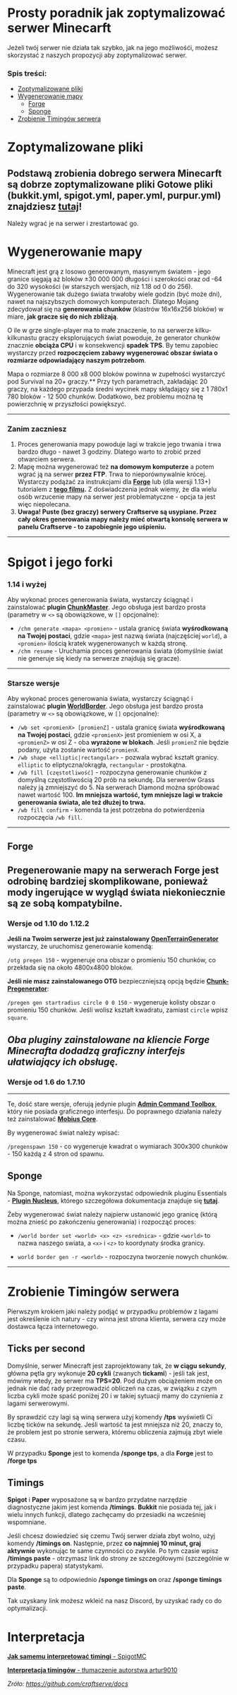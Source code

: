 # Prosty poradnik jak zoptymalizować serwer Minecarft
Jeżeli twój serwer nie działa tak szybko, jak na jego możliwośći, możesz skorzystać z naszych propozycji aby zoptymalizować serwer.
### Spis treści:
- [Zoptymalizowane pliki](#Zoptymalizowane-pliki)
- [Wygenerowanie mapy](#spigot-i-jego-forki)
  - [Forge](#forge)
  - [Sponge](#sponge)
- [Zrobienie Timingów serwera](#Zrobienie-Timingów-serwera)

# Zoptymalizowane pliki

Podstawą zrobienia dobrego serwera Minecarft są dobrze zoptymalizowane pliki 
Gotowe pliki (bukkit.yml, spigot.yml, paper.yml, purpur.yml) znajdziesz [tutaj](https://mclist.io/resource/optimized-1-16-5)!
---
Należy wgrać je na serwer i zrestartować go.
# Wygenerowanie mapy

Minecraft jest grą z losowo generowanym, masywnym światem - jego granice sięgają aż bloków ±30 000 000 długości i szerokości oraz od -64 do 320 wysokości (w starszych wersjach, niż 1.18 od 0 do 256). Wygenerowanie tak dużego świata trwałoby wiele godzin (być może dni), nawet na najszybszych domowych komputerach. Dlatego Mojang zdecydował się na **generowania chunków** (klastrów 16x16x256 bloków) w miare, **jak gracze się do nich zbliżają**.

O ile w grze single-player ma to małe znaczenie, to na serwerze kilku-kilkunastu graczy eksplorujących świat powoduje, że generator chunków znacznie **obciąża CPU** i w konsekwencji **spadek TPS**. By temu zapobiec wystarczy przed **rozpoczęciem zabawy wygenerować obszar świata o rozmiarze odpowiadający naszym potrzebom**.

Mapa o rozmiarze 8 000 x8 000 bloków powinna w zupełności wystarczyć pod Survival na 20+ graczy.** Przy tych parametrach, zakładając 20 graczy, na każdego przypada średni wycinek mapy skłądający się z 1 780x1 780 bloków - 12 500 chunków. Dodatkowo, bez problemu można tę powierzchnię w przyszłości powiększyć.

---
### Zanim zaczniesz
1. Proces generowania mapy powoduje lagi w trakcie jego trwania i trwa bardzo długo - nawet 3 godziny. Dlatego warto to zrobić przed otwarciem serwera.
2. Mapę można wygenerować też **na domowym komputerze** a potem wgrać ją na serwer **przez FTP**. Trwa to nieporównywalnie krócej. Wystarczy podążać za instrukcjami dla **[Forge](#forge)** lub (dla wersji 1.13+) tutorialem z **[tego filmu](https://www.youtube.com/watch?v=5yRnGpcIoS8).** Z doświadczenia jednak wiemy, że dla wielu osób wrzucenie mapy na serwer jest problematyczne - opcja ta jest więc niepolecana.
3. **Uwaga! Puste (bez graczy) serwery Craftserve są usypiane. Przez cały okres generowania mapy należy mieć otwartą konsolę serwera w panelu Craftserve - to zapobiegnie jego uśpieniu.**
---

# Spigot i jego forki

### 1.14 i wyżej
Aby wykonać proces generowania świata, wystarczy ściągnąć i zainstalować **plugin [ChunkMaster](https://www.spigotmc.org/resources/chunkmaster.71351/)**. Jego obsługa jest bardzo prosta (parametry w `<>` są obowiązkowe, w `[]` opcjonalne):

* `/chm generate <mapa> <promien>` - ustala granicę świata **wyśrodkowaną na Twojej postaci**, gdzie `<mapa>` jest nazwą świata (najczęściej `world`), a `<promien>` ilością kratek wygenerowanych w każdą stronę.
* `/chm resume` - Uruchamia proces generowania świata (domyślnie świat nie generuje się kiedy na serwerze znajdują się gracze).
---
### Starsze wersje
Aby wykonać proces generowania świata, wystarczy ściągnąć i zainstalować **plugin [WorldBorder](https://www.spigotmc.org/resources/worldborder.60905/)**. Jego obsługa jest bardzo prosta (parametry w `<>` są obowiązkowe, w `[]` opcjonalne):

* `/wb set <promienX> [promienZ]` - ustala granicę świata **wyśrodkowaną na Twojej postaci**, gdzie `<promienX>` jest promieniem w osi X, a `<promienZ>` w osi Z - oba **wyrażone w blokach**. Jeśli `promienZ` nie będzie podany, użyta zostanie wartość `promienX`.
* `/wb shape <elliptic|rectangular>` - pozwala wybrać kształt granicy. `elliptic` to eliptyczna/okrągła, `rectangular` - prostokątna.
* `/wb fill [częstotliwość]` - rozpoczyna generowanie chunków z domyślną częstotliwością 20 prób na sekundę. Dla serwerów Grass należy ją zmniejszyć do 5. Na serwerach Diamond można spróbować nawet wartość 100. **Im mniejsza wartość, tym mniejsze lagi w trakcie generowania świata, ale też dłużej to trwa.**
* `/wb fill confirm` - komenda ta jest potrzebna do potwierdzenia rozpoczęcia `/wb fill`.

---

## Forge
Pregenerowanie mapy na serwerach **Forge** jest odrobinę bardziej skomplikowane, ponieważ mody ingerujące w wygląd świata niekoniecznie są ze sobą kompatybilne.
---
### Wersje od 1.10 do 1.12.2

**Jeśli na Twoim serwerze jest już zainstalowany [OpenTerrainGenerator](https://www.curseforge.com/minecraft/mc-mods/open-terrain-generator)** wystarczy, że uruchomisz generowanie komendą: 

`/otg pregen 150` - wygeneruje ona obszar o promieniu 150 chunków, co przekłada się na około 4800x4800 bloków.


**Jeśli nie masz zainstalowanego OTG** bezpieczniejszą opcją będzie [**Chunk-Pregenerator**](https://www.curseforge.com/minecraft/mc-mods/chunkpregenerator):

`/pregen gen startradius circle 0 0 150` - wygeneruje kolisty obszar o promieniu 150 chunków. Jeśli wolisz kształt kwadratu, zamiast `circle` wpisz `square`.

*Oba pluginy zainstalowane na kliencie Forge Minecrafta dodadzą graficzny interfejs ułatwiający ich obsługę.*
---
### Wersje od 1.6 do 1.7.10
---
Te, dość stare wersje, oferują jedynie plugin **[Admin Command Toolbox](https://www.curseforge.com/minecraft/mc-mods/admin-commands-toolbox)**, który nie posiada graficznego interfesju. Do poprawnego działania należy też zainstalować **[Mobius Core](https://www.curseforge.com/minecraft/mc-mods/mobiuscore)**.

By wygenerować świat należy wpisać:

`/pregenspawn 150` - co wygeneruje kwadrat o wymiarach 300x300 chunków - 150 każdą z 4 stron od spawnu.

<a name="sponge"><h2>Sponge</h2></a>

Na Sponge, natomiast, można wykorzystać odpowiednik pluginu Essentials - **[Plugin Nucleus](https://ore.spongepowered.org/Nucleus/Nucleus)**, którego szczegółowa dokumentacja znajduje się **[tutaj](https://nucleuspowered.org/)**.

Żeby wygenerować świat należy najpierw ustanowić jego granicę (którą można znieść po zakończeniu generowania) i rozpocząć proces:

* `/world border set <world> <x> <z> <srednica>` - gdzie `<world>` to nazwa naszego swiata, a `<x>` i `<z>` to koordynaty środka granicy.

* `world border gen -r <world>` - rozpoczyna tworzenie nowych chunków.

---
# Zrobienie Timingów serwera

Pierwszym krokiem jaki należy podjąć w przypadku problemów z lagami jest określenie ich natury - czy winna jest strona klienta, serwera czy może dostawca łącza internetowego.

Ticks per second
----------------
Domyślnie, serwer Minecraft jest zaprojektowany tak, że **w ciągu sekundy**, główna pętla gry wykonuje **20 cykli** (zwanych **tickami**) - jeśli tak jest, mówimy wtedy, że serwer ma **TPS=20**. Pod dużym obciążeniem może on jednak nie dać rady przeprowadzić obliczeń na czas, w związku z czym liczba cykli może spaść poniżej 20 i w takiej sytuacji mamy do czynienia z lagami serwerowymi.

By sprawdzić czy lagi są winą serwera użyj komendy **/tps** wyświetli Ci liczbę ticków na sekundę. Jeśli wartość ta jest mniejsza niż 20, znaczy to, że problem jest po stronie serwera, któremu obliczenia zajmują zbyt wiele czasu.

W przypadku **Sponge** jest to komenda **/sponge tps**, a dla **Forge** jest to **/forge tps**

Timings
--------

**Spigot** i **Paper** wyposażone są w bardzo przydatne narzędzie diagnostyczne jakim jest komenda **/timings**. **Bukkit** nie posiada tej, jak i wielu innych funkcji, dlatego zachęcamy do przesiadki na wcześniej wspomniane.

Jeśli chcesz dowiedzieć się czemu Twój serwer działa zbyt wolno, użyj komendy **/timings on**. Następnie, przez **co najmniej 10 minut, graj aktywnie** wykonując te same czynności co zwykle. Po tym czasie wpisz **/timings paste** - otrzymasz link do strony ze szczegółowymi (szczególnie w przypadku papera) statystykami.

Dla **Sponge** są to odpowiednio **/sponge timings on** oraz **/sponge timings paste**.

Tak uzyskany link możesz wkleić na nasz Discord, by uzyskać rady co do optymalizacji.

# Interpretacja

[**Jak samemu interpretować timingi** - SpigotMC](https://www.spigotmc.org/wiki/timings/)

[**Interpretacja timingów** - tłumaczenie autorstwa artur9010](https://ucraft.pl/forum/thread/188-czym-sa-i-jak-interpretowac-timmingi/)

*Zróło: https://github.com/craftserve/docs*
